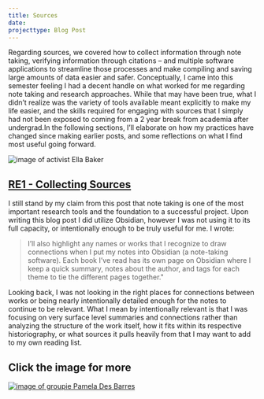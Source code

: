 ```yaml
---
title: Sources
date: 
projecttype: Blog Post
---
```

Regarding sources, we covered how to collect information through note taking, verifying information through citations – and multiple software applications to streamline those processes and make compiling and saving large amounts of data easier and safer. Conceptually, I came into this semester feeling I had a decent handle on what worked for me regarding note taking and research approaches. While that may have been true, what I didn’t realize was the variety of tools available meant explicitly to make my life easier, and the skills required for engaging with sources that I simply had not been exposed to coming from a 2 year break from academia after undergrad.In the following sections, I’ll elaborate on how my practices have changed since making earlier posts, and some reflections on what I find most useful going forward.

![image of activist Ella Baker](/images/EllaBaker.png)
## [RE1 - Collecting Sources](/posts/re1)

I still stand by my claim from this post that note taking is one of the most important research tools and the foundation to a successful project. Upon writing this blog post I did utilize Obsidian, however I was not using it to its full capacity, or intentionally enough to be truly useful for me. I wrote:

> I’ll also highlight any names or works that I recognize to draw connections when I put my notes into Obsidian (a note-taking software). Each book I’ve read has its own page on Obsidian where I keep a quick summary, notes about the author, and tags for each theme to tie the different pages together."

Looking back, I was not looking in the right places for connections between works or being nearly intentionally detailed enough for the notes to continue to be relevant. What I mean by intentionally relevant is that I was focusing on very surface level summaries and connections rather than analyzing the structure of the work itself, how it fits within its respective historiography, or what sources it pulls heavily from that I may want to add to my own reading list.

## Click the image for more
[![image of groupie Pamela Des Barres](/images/DesBarres.jpeg)](https://amberedwards.net/?p=299)